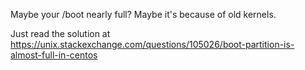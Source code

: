 Maybe your /boot nearly full? Maybe it's because of old kernels.

Just read the solution at https://unix.stackexchange.com/questions/105026/boot-partition-is-almost-full-in-centos

